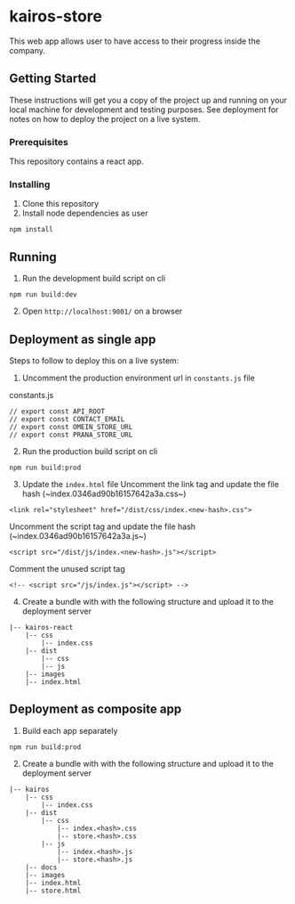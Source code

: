 # kairos-store

This web app allows user to have access to their progress inside the company.

## Getting Started

These instructions will get you a copy of the project up and running on your local machine for development and testing purposes. See deployment for notes on how to deploy the project on a live system.

### Prerequisites

This repository contains a react app.

### Installing

1. Clone this repository
2. Install node dependencies as user
```
npm install
```

## Running

1. Run the development build script on cli
```
npm run build:dev
```
2. Open `http://localhost:9001/` on a browser

## Deployment as single app

Steps to follow to deploy this on a live system:

1. Uncomment the production environment url in `constants.js` file

constants.js
```
// export const API_ROOT
// export const CONTACT_EMAIL
// export const OMEIN_STORE_URL
// export const PRANA_STORE_URL
```

2. Run the production build script on cli
```
npm run build:prod
```
3. Update the `index.html` file
Uncomment the link tag and update the file hash (~index.0346ad90b16157642a3a.css~)
```
<link rel="stylesheet" href="/dist/css/index.<new-hash>.css">
```
Uncomment the script tag and update the file hash (~index.0346ad90b16157642a3a.js~)
```
<script src="/dist/js/index.<new-hash>.js"></script>
```
Comment the unused script tag
```
<!-- <script src="/js/index.js"></script> -->
```
4. Create a bundle with with the following structure and upload it to the deployment server

```
|-- kairos-react
    |-- css
        |-- index.css
    |-- dist 
        |-- css
        |-- js
    |-- images
    |-- index.html
```

## Deployment as composite app

1. Build each app separately
```
npm run build:prod
```
2. Create a bundle with with the following structure and upload it to the deployment server

```
|-- kairos
    |-- css
        |-- index.css
    |-- dist 
        |-- css
            |-- index.<hash>.css 
            |-- store.<hash>.css
        |-- js
            |-- index.<hash>.js 
            |-- store.<hash>.js
    |-- docs
    |-- images
    |-- index.html
    |-- store.html
```
